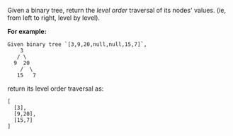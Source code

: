 Given a binary tree, return the _level order_ traversal of its nodes' values. (ie, from left to right, level by level).

**For example:**
```
Given binary tree `[3,9,20,null,null,15,7]`,
    3
   / \
  9  20
    /  \
   15   7
```
return its level order traversal as:
```
[
  [3],
  [9,20],
  [15,7]
]
```
